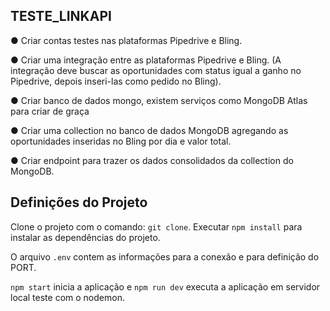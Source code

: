 ## TESTE_LINKAPI

● Criar contas testes nas plataformas Pipedrive e Bling.

● Criar uma integração entre as plataformas Pipedrive e Bling. (A integração deve buscar as oportunidades com status igual a ganho no Pipedrive, depois inseri-las como pedido no Bling).

● Criar banco de dados mongo, existem serviços como MongoDB Atlas para criar de graça

● Criar uma collection no banco de dados MongoDB agregando as oportunidades inseridas no Bling por dia e valor total.

● Criar endpoint para trazer os dados consolidados da collection do MongoDB.

## Definições do Projeto
Clone o projeto com o comando: `git clone`.
Executar `npm install` para instalar as dependências do projeto.

O arquivo `.env` contem as informações para a conexão e para definição do PORT.

`npm start` inicia a aplicação e `npm run dev` executa a aplicação em servidor local teste com o nodemon.



